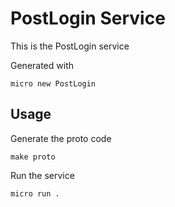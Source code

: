 # PostLogin Service

This is the PostLogin service

Generated with

```
micro new PostLogin
```

## Usage

Generate the proto code

```
make proto
```

Run the service

```
micro run .
```